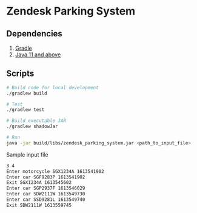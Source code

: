 # Zendesk Parking System

## Dependencies
1. [Gradle](https://gradle.org/install/)
2. [Java 11 and above](https://java.com/en/download/help/download_options.html)

## Scripts
```sh
# Build code for local development
./gradlew build
```

```sh
# Test
./gradlew test
```

```sh
# Build executable JAR
./gradlew shadowJar
```

```sh
# Run
java -jar build/libs/zendesk_parking_system.jar <path_to_input_file>
```

Sample input file
```sh
3 4
Enter motorcycle SGX1234A 1613541902
Enter car SGF9283P 1613541902
Exit SGX1234A 1613545602
Enter car SGP2937F 1613546029
Enter car SDW2111W 1613549730
Enter car SSD9281L 1613549740
Exit SDW2111W 1613559745
```

